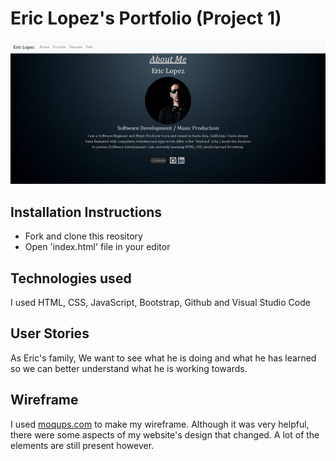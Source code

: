 # Eric Lopez's Portfolio (Project 1)

![home page](assets/portfolio_screenshot.jpg)

Installation Instructions
-------------

- Fork and clone this reository
- Open 'index.html' file in your editor

Technologies used
------------

I used HTML, CSS, JavaScript, Bootstrap, Github and Visual Studio Code


User Stories
----------

As Eric's family, We want to see what he is doing and what he has learned so we can better understand what he is working towards.

Wireframe
---------

I used [moqups.com](https://moqups.com/) to make my wireframe.  Although it was very helpful, there were some aspects of my website's design that changed.  A lot of the elements are still present however.
